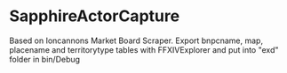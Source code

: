 SapphireActorCapture
====
Based on Ioncannons Market Board Scraper.
Export bnpcname, map, placename and territorytype tables with FFXIVExplorer and put into "exd" folder in bin/Debug